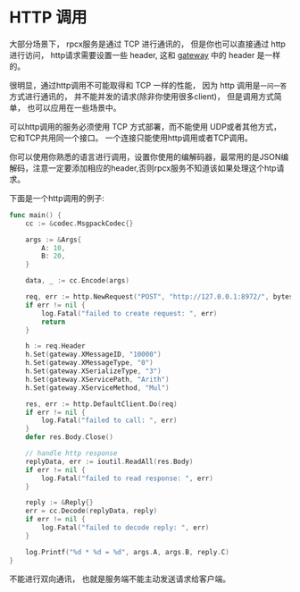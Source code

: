# HTTP 调用

大部分场景下， rpcx服务是通过 TCP 进行通讯的， 但是你也可以直接通过 http 进行访问， http请求需要设置一些 header, 这和 [gateway](https://github.com/rpcx-ecosystem/rpcx-gateway) 中的 header 是一样的。

很明显，通过http调用不可能取得和 TCP 一样的性能， 因为 http 调用是`一问一答`方式进行通讯的， 并不能并发的请求(除非你使用很多client)， 但是调用方式简单， 也可以应用在一些场景中。

可以http调用的服务必须使用 TCP 方式部署，而不能使用 UDP或者其他方式， 它和TCP共用同一个接口。 一个连接只能使用http调用或者TCP调用。

你可以使用你熟悉的语言进行调用，设置你使用的编解码器，最常用的是JSON编解码，注意一定要添加相应的header,否则rpcx服务不知道该如果处理这个htp请求。

下面是一个http调用的例子:

```go
func main() {
	cc := &codec.MsgpackCodec{}

	args := &Args{
		A: 10,
		B: 20,
	}

	data, _ := cc.Encode(args)

	req, err := http.NewRequest("POST", "http://127.0.0.1:8972/", bytes.NewReader(data))
	if err != nil {
		log.Fatal("failed to create request: ", err)
		return
	}

	h := req.Header
	h.Set(gateway.XMessageID, "10000")
	h.Set(gateway.XMessageType, "0")
	h.Set(gateway.XSerializeType, "3")
	h.Set(gateway.XServicePath, "Arith")
	h.Set(gateway.XServiceMethod, "Mul")

	res, err := http.DefaultClient.Do(req)
	if err != nil {
		log.Fatal("failed to call: ", err)
	}
	defer res.Body.Close()

	// handle http response
	replyData, err := ioutil.ReadAll(res.Body)
	if err != nil {
		log.Fatal("failed to read response: ", err)
	}

	reply := &Reply{}
	err = cc.Decode(replyData, reply)
	if err != nil {
		log.Fatal("failed to decode reply: ", err)
	}

	log.Printf("%d * %d = %d", args.A, args.B, reply.C)
}
```

不能进行双向通讯， 也就是服务端不能主动发送请求给客户端。